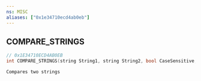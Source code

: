 ```yaml
---
ns: MISC
aliases: ["0x1e34710ecd4ab0eb"]
---
```

## COMPARE_STRINGS

```c
// 0x1E34710ECD4AB0EB
int COMPARE_STRINGS(string String1, string String2, bool CaseSensitive, int numberOfCharactersToCompare);
```

```
Compares two strings
```
